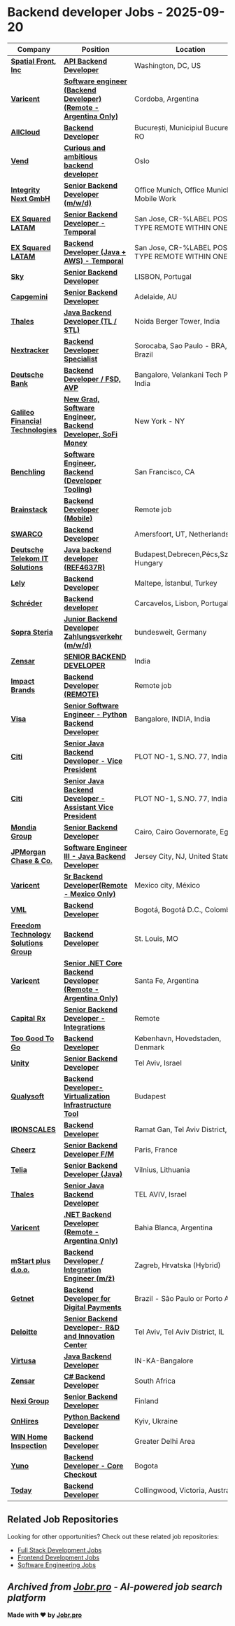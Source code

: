 # Backend developer Jobs - 2025-09-20

| Company | Position | Location | Type | Date |
| ------- | -------- | -------- | ---- | ------ |
| **[Spatial Front, Inc](https://www.spatialfront.com)** | **[API Backend Developer](https://recruiting.paylocity.com/Recruiting/Jobs/Details/3111688)** | Washington, DC, US | On Site | Sep 20 |
| **[Varicent](https://www.varicent.com/)** | **[Software engineer (Backend Developer) (Remote - Argentina Only)](https://job-boards.greenhouse.io/varicent/jobs/4927451008)** | Cordoba, Argentina | Remote | Sep 19 |
| **[AllCloud](https://allcloud.io/)** | **[Backend Developer](https://allcloud.io/careers/co/professional-services/47.C50/backend-developer/)** | București, Municipiul București, RO | On Site | Sep 19 |
| **[Vend](https://vend.com)** | **[Curious and ambitious backend developer](https://emp.jobylon.com/jobs/312274-mittanbud-curious-and-ambitious-backend-developer/)** | Oslo | On Site | Sep 19 |
| **[Integrity Next GmbH](https://www.integritynext.com/de/ueber-uns#career)** | **[Senior Backend Developer (m/w/d)](https://integrity-next-gmbh.jobs.personio.de/job/1115646)** | Office Munich, Office Munich + Mobile Work | On Site | Sep 19 |
| **[EX Squared LATAM](https://latam.exsquared.com/)** | **[Senior Backend Developer - Temporal](https://exsquaredlatam.breezy.hr/p/e46a9e9bd339-senior-backend-developer-temporal)** | San Jose, CR-%LABEL POSITION TYPE REMOTE WITHIN ONE% | Remote | Sep 19 |
| **[EX Squared LATAM](https://latam.exsquared.com/)** | **[Backend Developer (Java + AWS) - Temporal](https://exsquaredlatam.breezy.hr/p/9fa96f28b7ce-backend-developer-java-aws-temporal)** | San Jose, CR-%LABEL POSITION TYPE REMOTE WITHIN ONE% | Remote | Sep 19 |
| **[Sky](https://jobs.sky.com/)** | **[Senior Backend Developer](https://sky.wd3.myworkdayjobs.com/en-US/sky_careers/job/Lisbon/Software-Engineer_R0031416-1)** | LISBON, Portugal | On Site | Sep 19 |
| **[Capgemini](https://www.capgemini.com)** | **[Senior Backend Developer](https://careers.capgemini.com/job/Adelaide-Senior-Backend-Developer/1249334301/)** | Adelaide, AU | On Site | Sep 19 |
| **[Thales](https://www.thalesgroup.com/)** | **[Java Backend Developer (TL / STL)](https://thales.wd3.myworkdayjobs.com/en-US/Careers/job/Noida/Java-Backend-Developer--TL---STL-_R0299619)** | Noida Berger Tower, India | On Site | Sep 19 |
| **[Nextracker](https://www.nextracker.com/)** | **[Backend Developer Specialist](https://nextracker.wd5.myworkdayjobs.com/en-US/nextracker_careers/job/Sorocaba-Sao-Paulo---BRA/Senior-Software-Quality-Analyst_NX-2368)** | Sorocaba, Sao Paulo - BRA, Brazil | On Site | Sep 19 |
| **[Deutsche Bank](https://www.db.com/)** | **[Backend Developer / FSD, AVP](https://db.wd3.myworkdayjobs.com/en-US/DBWebsite/job/Bangalore-Velankani-Tech-Park/Backend-Developer---FSD--AVP_R0381868)** | Bangalore, Velankani Tech Park, India | On Site | Sep 19 |
| **[Galileo Financial Technologies](https://www.galileo-ft.com/)** | **[New Grad, Software Engineer, Backend Developer, SoFi Money](https://job-boards.greenhouse.io/galileofinancialtechnologies/jobs/7174922003)** | New York - NY | On Site | Sep 18 |
| **[Benchling](https://www.benchling.com/)** | **[Software Engineer, Backend (Developer Tooling)](https://boards.greenhouse.io/benchling/jobs/7255921?gh_jid=7255921)** | San Francisco, CA | On Site | Sep 18 |
| **[Brainstack](https://www.brainstack.team/)** | **[Backend Developer (Mobile)](https://brainstack.recruitee.com/o/backend-developer-mobile)** | Remote job | Remote | Sep 18 |
| **[SWARCO](https://www.swarco.com/)** | **[Backend Developer](https://jobs.smartrecruiters.com/SWARCO/744000082678625-backend-developer)** | Amersfoort, UT, Netherlands | On Site | Sep 18 |
| **[Deutsche Telekom IT Solutions](https://www.deutschetelekomitsolutions.hu)** | **[Java backend developer (REF4637R)](https://jobs.smartrecruiters.com/DeutscheTelekomITSolutions/744000082656807-java-backend-developer-ref4637r-)** | Budapest,Debrecen,Pécs,Szeged, Hungary | On Site | Sep 18 |
| **[Lely](https://www.lely.com)** | **[Backend Developer](https://jobs.smartrecruiters.com/Lely1/744000082652564-backend-developer)** | Maltepe, İstanbul, Turkey | On Site | Sep 18 |
| **[Schréder](https://www.schreder.com)** | **[Backend developer](https://jobs.smartrecruiters.com/Schrder/744000082643135-backend-developer)** | Carcavelos, Lisbon, Portugal | On Site | Sep 18 |
| **[Sopra Steria](https://www.soprasteria.com)** | **[Junior Backend Developer Zahlungsverkehr (m/w/d)](https://jobs.smartrecruiters.com/SopraSteria1/744000082641585-junior-backend-developer-zahlungsverkehr-m-w-d-)** | bundesweit, Germany | Remote | Sep 18 |
| **[Zensar](https://www.zensar.com/)** | **[SENIOR BACKEND DEVELOPER](https://fa-etvl-saasfaprod1.fa.ocs.oraclecloud.com/hcmUI/CandidateExperience/en/sites/jobsearch/job/135358)** | India | On Site | Sep 18 |
| **[Impact Brands](https://www.theimpactbrands.com/)** | **[Backend Developer (REMOTE)](https://impactbrands.recruitee.com/o/backend-developer-remote-1)** | Remote job | Remote | Sep 18 |
| **[Visa](https://visa.com)** | **[Senior Software Engineer - Python Backend Developer](https://jobs.smartrecruiters.com/Visa/744000082586868-senior-software-engineer-python-backend-developer)** | Bangalore, INDIA, India | On Site | Sep 18 |
| **[Citi](https://www.citigroup.com/)** | **[Senior Java Backend Developer - Vice President](https://citi.wd5.myworkdayjobs.com/en-US/2/job/Pune-Maharashtra-India/Senior-Java-Backend-Developer---Vice-President_25903704)** | PLOT NO-1, S.NO. 77, India | On Site | Sep 18 |
| **[Citi](https://www.citigroup.com/)** | **[Senior Java Backend Developer - Assistant Vice President](https://citi.wd5.myworkdayjobs.com/en-US/2/job/Pune-Maharashtra-India/Senior-Java-Backend-Developer---Assistant-Vice-President_25907616)** | PLOT NO-1, S.NO. 77, India | On Site | Sep 18 |
| **[Mondia Group](https://mondia.com/)** | **[Senior Backend Developer](https://apply.workable.com/j/526DBE5CEF/apply)** | Cairo, Cairo Governorate, Egypt | On Site | Sep 18 |
| **[JPMorgan Chase & Co.](https://www.jpmorganchase.com/)** | **[Software Engineer III - Java Backend Developer](https://jpmc.fa.oraclecloud.com/hcmUI/CandidateExperience/en/sites/jobsearch/job/210640670)** | Jersey City, NJ, United States | On Site | Sep 17 |
| **[Varicent](https://www.varicent.com/)** | **[Sr Backend Developer(Remote - Mexico Only)](https://job-boards.greenhouse.io/varicent/jobs/4925155008)** | Mexico city, México | Remote | Sep 17 |
| **[VML](https://www.vml.com/)** | **[Backend Developer](https://www.vml.com/careers/job/8160662002?gh_jid=8160662002)** | Bogotá, Bogotá D.C., Colombia | On Site | Sep 17 |
| **[Freedom Technology Solutions Group](https://goftsg.com/)** | **[Backend Developer](https://job-boards.greenhouse.io/freedomconsulting/jobs/4903768007)** | St. Louis, MO | On Site | Sep 17 |
| **[Varicent](https://www.varicent.com/)** | **[Senior .NET Core Backend Developer (Remote - Argentina Only)](https://job-boards.greenhouse.io/varicent/jobs/4924744008)** | Santa Fe, Argentina | Remote | Sep 17 |
| **[Capital Rx](https://capitalrx.com/)** | **[Senior Backend Developer - Integrations](https://job-boards.greenhouse.io/capitalrx/jobs/4924185008)** | Remote | Remote | Sep 17 |
| **[Too Good To Go](https://toogoodtogo.org/)** | **[Backend Developer](https://job-boards.greenhouse.io/toogoodtogo/jobs/7376297003)** | København, Hovedstaden, Denmark | On Site | Sep 17 |
| **[Unity](https://unity.com/)** | **[Senior Backend Developer](https://unity.com/careers/positions/7164158?gh_jid=7164158)** | Tel Aviv, Israel | On Site | Sep 17 |
| **[Qualysoft](https://qualysoft.com)** | **[Backend Developer-Virtualization Infrastructure Tool](https://jobs.lever.co/qualysoft/e7eb8a96-9d73-4e43-b062-77edbe99ecbf)** | Budapest | On Site | Sep 17 |
| **[IRONSCALES](https://ironscales.com/)** | **[Backend Developer](https://www.comeet.com/jobs/ironscales/1A.007/backend-developer/1D.C55)** | Ramat Gan, Tel Aviv District, IL | On Site | Sep 17 |
| **[Cheerz](https://www.cheerz.com/)** | **[Senior Backend Developer F/M](https://jobs.lever.co/cheerz/2497e8e5-7ac5-40fe-8dc6-c2571db74a18)** | Paris, France | On Site | Sep 17 |
| **[Telia](https://www.teliacompany.com/)** | **[Senior Backend Developer (Java)](https://teliacompany.wd3.myworkdayjobs.com/en-US/Telia_careers/job/Vilnius/Senior-Backend-Developer--Java-_57221-3)** | Vilnius, Lithuania | On Site | Sep 17 |
| **[Thales](https://www.thalesgroup.com/)** | **[Senior Java Backend Developer](https://thales.wd3.myworkdayjobs.com/en-US/Careers/job/TEL-AVIV/Senior-Java-Backend-Developer_R0295870)** | TEL AVIV, Israel | On Site | Sep 17 |
| **[Varicent](https://www.varicent.com/)** | **[.NET Backend Developer (Remote - Argentina Only)](https://job-boards.greenhouse.io/varicent/jobs/4924146008)** | Bahia Blanca, Argentina | Remote | Sep 16 |
| **[mStart plus d.o.o.](https://mstart.hr/)** | **[Backend Developer / Integration Engineer (m/ž)](https://mstart8.talentlyft.com/o/cerwagN)** | Zagreb, Hrvatska (Hybrid) | On Site | Sep 16 |
| **[Getnet](https://www.getnet.com.br/)** | **[Backend Developer for Digital Payments](https://job-boards.eu.greenhouse.io/getnet/jobs/4674226101)** | Brazil - São Paulo or Porto Alegre | On Site | Sep 16 |
| **[Deloitte](https://www2.deloitte.com/)** | **[Senior Backend Developer- R&D and Innovation Center](https://careers.deloitte.co.il/position/90-d55-en/?source=Indeed&-updates)** | Tel Aviv, Tel Aviv District, IL | On Site | Sep 16 |
| **[Virtusa](https://www.virtusa.com/)** | **[Java Backend Developer](https://virtusa.taleo.net/careersection/ex/jobdetail.ftl?job=CREQ225544)** | IN-KA-Bangalore | On Site | Sep 16 |
| **[Zensar](https://www.zensar.com/)** | **[C# Backend Developer](https://fa-etvl-saasfaprod1.fa.ocs.oraclecloud.com/hcmUI/CandidateExperience/en/sites/jobsearch/job/135356)** | South Africa | On Site | Sep 16 |
| **[Nexi Group](https://www.nexigroup.com/)** | **[Senior Backend Developer](https://fa-ewwx-saasfaprod1.fa.ocs.oraclecloud.com/hcmUI/CandidateExperience/en/sites/jobsearch/job/2697)** | Finland | On Site | Sep 16 |
| **[OnHires](https://www.onhires.com)** | **[Python Backend Developer](https://vacancies.onhires.com/jobs/6455991-python-backend-developer)** | Kyiv, Ukraine | On Site | Sep 16 |
| **[WIN Home Inspection](https://wini.com/)** | **[Backend Developer](https://job-boards.greenhouse.io/winhomeinspection/jobs/4601901006)** | Greater Delhi Area | Remote | Sep 16 |
| **[Yuno](https://www.y.uno/)** | **[Backend Developer - Core Checkout](https://jobs.lever.co/yuno/e56f076f-5034-4414-9996-a4b60ac49cb6)** | Bogota | Remote | Sep 16 |
| **[Today](https://today.design)** | **[Backend Developer](https://apply.workable.com/j/5C8C8F793D/apply)** | Collingwood, Victoria, Australia | On Site | Sep 16 |

## Related Job Repositories

Looking for other opportunities? Check out these related job repositories:

- [Full Stack Development Jobs](https://github.com/jobs-jobr-pro/Full-Stack-Development-Jobs)
- [Frontend Development Jobs](https://github.com/jobs-jobr-pro/Frontend-Development-Jobs)
- [Software Engineering Jobs](https://github.com/jobs-jobr-pro/Software-Engineering-Jobs)



*Archived from [Jobr.pro](https://jobr.pro?utm_source=github&utm_medium=repo&utm_campaign=github-backend-jobs) - AI-powered job search platform*
---

**Made with ❤️ by [Jobr.pro](https://jobr.pro?utm_source=github&utm_medium=repo&utm_campaign=github-backend-jobs)**